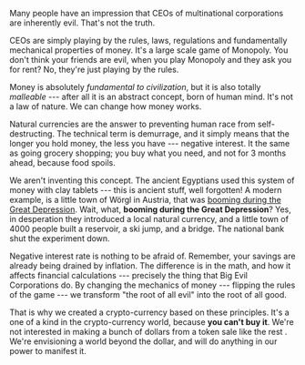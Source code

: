 Many people have an impression that CEOs of multinational corporations are inherently evil. That's not the truth.

CEOs are simply playing by the rules, laws, regulations and fundamentally mechanical properties of money. It's a 
large scale game of Monopoly. You don't think your friends are evil, when you play Monopoly and they ask you for 
rent? No, they're just playing by the rules.

Money is absolutely *fundamental to civilization*, but it is also totally *malleable* --- after all it is an abstract 
concept, born of human mind. It's not a law of nature. We can change how money works.

Natural currencies are the answer to preventing human race from self-destructing. The technical term is demurrage, 
and it simply means that the longer you hold money, the less you have --- negative interest. It the same as going 
grocery shopping; you buy what you need, and not for 3 months ahead, because food spoils.

We aren't inventing this concept. The ancient Egyptians used this system of money with clay tablets --- this is 
ancient stuff, well forgotten! A modern example, is a little town of Wörgl in Austria, that was [booming during the 
Great Depression][1]. Wait, what, **booming during the Great Depression**? Yes, in desperation they introduced a local 
natural currency, and a little town of 4000 people built a reservoir, a ski jump, and a bridge. The national bank 
shut the experiment down.

Negative interest rate is nothing to be afraid of. Remember, your savings are already being drained by inflation. The
 difference is in the math, and how it affects financial calculations --- precisely the thing that Big Evil Corporations 
 do. By changing the mechanics of money --- flipping the rules of the game --- we transform "the root of all evil" 
 into the root of all good.
 
That is why we created a crypto-currency based on these principles. It's a one of a kind in the crypto-currency 
world, because **you can't buy it**. We're not interested in making a bunch of dollars from a token sale like the rest
. We're envisioning a world beyond the dollar, and will do anything in our power to manifest it.

[1]:https://en.wikipedia.org/wiki/W%C3%B6rgl#The_W%C3%B6rgl_Experiment
